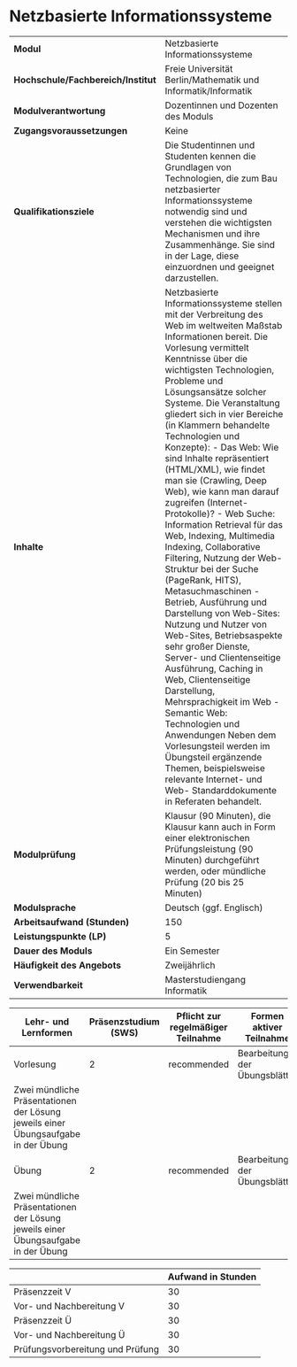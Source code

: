 # Netzbasierte Informationssysteme
|                                    |   |
|------------------------------------|---|
|**Modul**                           | Netzbasierte Informationssysteme |
|**Hochschule/Fachbereich/Institut** | Freie Universität Berlin/Mathematik und Informatik/Informatik |
|**Modulverantwortung**              | Dozentinnen und Dozenten des Moduls |
|**Zugangsvoraussetzungen**          | Keine |
|**Qualifikationsziele**             | Die Studentinnen und Studenten kennen die Grundlagen von Technologien, die zum Bau netzbasierter Informationssysteme notwendig sind und verstehen die wichtigsten Mechanismen und ihre Zusammenhänge. Sie sind in der Lage, diese einzuordnen und geeignet darzustellen. |
|**Inhalte**                         | Netzbasierte Informationssysteme stellen mit der Verbreitung des Web im weltweiten Maßstab Informationen bereit. Die Vorlesung vermittelt Kenntnisse über die wichtigsten Technologien, Probleme und Lösungsansätze solcher Systeme. Die Veranstaltung gliedert sich in vier Bereiche (in Klammern behandelte Technologien und Konzepte): - Das Web: Wie sind Inhalte repräsentiert (HTML/XML), wie findet man sie (Crawling, Deep Web), wie kann man darauf zugreifen (Internet-Protokolle)? - Web Suche: Information Retrieval für das Web, Indexing, Multimedia Indexing, Collaborative Filtering, Nutzung der Web-Struktur bei der Suche (PageRank, HITS), Metasuchmaschinen - Betrieb, Ausführung und Darstellung von Web-Sites: Nutzung und Nutzer von Web-Sites, Betriebsaspekte sehr großer Dienste, Server- und Clientenseitige Ausführung, Caching in Web, Clientenseitige Darstellung, Mehrsprachigkeit im Web - Semantic Web: Technologien und Anwendungen Neben dem Vorlesungsteil werden im Übungsteil ergänzende Themen, beispielsweise relevante Internet- und Web- Standarddokumente in Referaten behandelt. |
|**Modulprüfung**                    | Klausur (90 Minuten), die Klausur kann auch in Form einer elektronischen Prüfungsleistung (90 Minuten) durchgeführt werden, oder mündliche Prüfung (20 bis 25 Minuten) |
|**Modulsprache**                    | Deutsch (ggf. Englisch) |
|**Arbeitsaufwand (Stunden)**        | 150 |
|**Leistungspunkte (LP)**            | 5 |
|**Dauer des Moduls**                | Ein Semester |
|**Häufigkeit des Angebots**         | Zweijährlich |
|**Verwendbarkeit**                  | Masterstudiengang Informatik |

| Lehr- und Lernformen | Präsenzstudium <br> (SWS) | Pflicht zur regelmäßiger Teilnahme | Formen aktiver Teilnahme |
| ---------------------|---------------------------|------------------------------------|------------------------- |
| Vorlesung            | 2                         | recommended                        | Bearbeitung der Übungsblätter
Zwei mündliche Präsentationen der Lösung jeweils einer Übungsaufgabe in der Übung |
| Übung                | 2                         | recommended                        | Bearbeitung der Übungsblätter
Zwei mündliche Präsentationen der Lösung jeweils einer Übungsaufgabe in der Übung |

|   | Aufwand in Stunden |
| - |--------------------|
| Präsenzzeit V                            | 30    |
| Vor- und Nachbereitung V                 | 30    |
| Präsenzzeit Ü                            | 30    |
| Vor- und Nachbereitung Ü                 | 30    |
| Prüfungsvorbereitung und Prüfung         | 30    |
